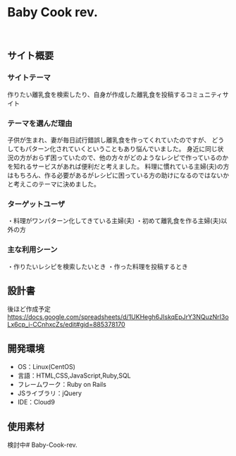 # Baby Cook rev.
​
## サイト概要
### サイトテーマ
作りたい離乳食を検索したり、自身が作成した離乳食を投稿するコミュニティサイト
​
### テーマを選んだ理由
子供が生まれ、妻が毎日試行錯誤し離乳食を作ってくれていたのですが、
どうしてもパターン化されていくということもあり悩んでいました。
身近に同じ状況の方がおらず困っていたので、他の方々がどのようなレシピで作っているのかを知れるサービスがあれば便利だと考えました。
料理に慣れている主婦(夫)の方はもちろん、作る必要があるがレシピに困っている方の助けになるのではないかと考えこのテーマに決めました。
​
### ターゲットユーザ

 ・料理がワンパターン化してきている主婦(夫)
 ・初めて離乳食を作る主婦(夫)以外の方
​
### 主な利用シーン

 ・作りたいレシピを検索したいとき
 ・作った料理を投稿するとき
​
## 設計書
後ほど作成予定
https://docs.google.com/spreadsheets/d/1UKHegh6JIskqEpJrY3NQuzNrI3oLx6cp_i-CCnhxcZs/edit#gid=885378170
​
## 開発環境
- OS：Linux(CentOS)
- 言語：HTML,CSS,JavaScript,Ruby,SQL
- フレームワーク：Ruby on Rails
- JSライブラリ：jQuery
- IDE：Cloud9
​
## 使用素材
 検討中# Baby-Cook-rev.

